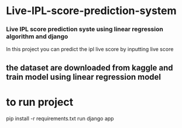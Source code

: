# Live-IPL-score-prediction-system
### Live IPL score prediction syste using linear regression algorithm and django

In this project you can predict the ipl live score by inputting live score
 ## the dataset are downloaded from kaggle and train model using linear regression  model
 
 # to run project
 pip install -r requirements.txt
 run django app
